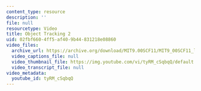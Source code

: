 ```yaml
---
content_type: resource
description: ''
file: null
resourcetype: Video
title: Object Tracking 2
uid: 02fbf660-4ff5-af40-9b44-831218e08860
video_files:
  archive_url: https://archive.org/download/MIT9.00SCF11/MIT9_00SCF11_lec07_track4_2_300k.mp4
  video_captions_file: null
  video_thumbnail_file: https://img.youtube.com/vi/tyRM_cSqbqQ/default.jpg
  video_transcript_file: null
video_metadata:
  youtube_id: tyRM_cSqbqQ
---
```

